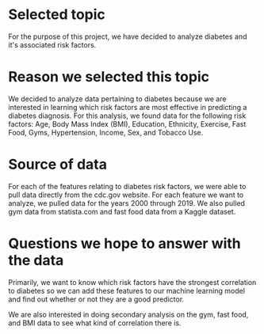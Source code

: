 # Selected topic

For the purpose of this project, we have decided to analyze diabetes and it's associated risk factors. 

# Reason we selected this topic

We decided to analyze data pertaining to diabetes because we are interested in learning which risk factors are most effective in predicting a diabetes diagnosis. For this analysis, we found data for the following risk factors: Age, Body Mass Index (BMI), Education, Ethnicity, Exercise, Fast Food, Gyms, Hypertension, Income, Sex, and Tobacco Use. 

# Source of data

For each of the features relating to diabetes risk factors, we were able to pull data directly from the cdc.gov website. For each feature we want to analyze, we pulled data for the years 2000 through 2019. We also pulled gym data from statista.com and fast food data from a Kaggle dataset.

# Questions we hope to answer with the data
Primarily, we want to know which risk factors have the strongest correlation to diabetes so we can add these features to our machine learning model and find out whether or not they are a good predictor.

We are also interested in doing secondary analysis on the gym, fast food, and BMI data to see what kind of correlation there is. 
